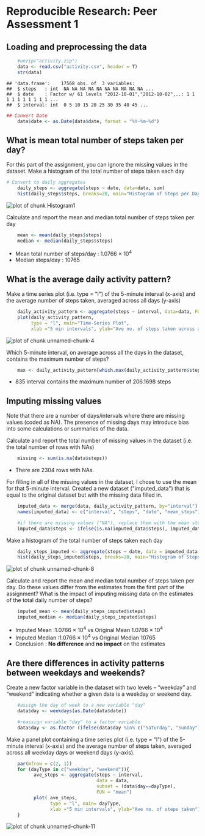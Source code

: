 # Reproducible Research: Peer Assessment 1

## Loading and preprocessing the data

```r
    #unzip("activity.zip")
    data <- read.csv("activity.csv", header = T)
    str(data)
```

```
## 'data.frame':	17568 obs. of  3 variables:
##  $ steps   : int  NA NA NA NA NA NA NA NA NA NA ...
##  $ date    : Factor w/ 61 levels "2012-10-01","2012-10-02",..: 1 1 1 1 1 1 1 1 1 1 ...
##  $ interval: int  0 5 10 15 20 25 30 35 40 45 ...
```


```r
## Convert Date
    data$date <- as.Date(data$date, format = "%Y-%m-%d")
```

## What is mean total number of steps taken per day?
For this part of the assignment, you can ignore the missing values in the dataset. 
Make a histogram of the total number of steps taken each day

```r
# Convert to daily aggregates
    daily_steps <- aggregate(steps ~ date, data=data, sum)    
    hist(daily_steps$steps, breaks=20, main="Histogram of Steps per Day")
```

![plot of chunk Histogram1](./PA1_template_files/figure-html/Histogram1.png) 

Calculate and report the mean and median total number of steps taken per day

```r
    mean <- mean(daily_steps$steps)
    median <- median(daily_steps$steps)
```
- Mean total number of steps/day : 1.0766 &times; 10<sup>4</sup>
- Median steps/day : 10765


## What is the average daily activity pattern?

Make a time series plot (i.e. type = "l") of the 5-minute interval (x-axis) and the average number of steps taken, averaged across all days (y-axis)

```r
    daily_activity_pattern <- aggregate(steps ~ interval, data=data, FUN="mean")
    plot(daily_activity_pattern,
         type = "l", main="Time-Series Plot", 
         xlab ="5 min intervals", ylab="Ave no. of steps taken across all days")
```

![plot of chunk unnamed-chunk-4](./PA1_template_files/figure-html/unnamed-chunk-4.png) 

Which 5-minute interval, on average across all the days in the dataset, contains the maximum number of steps?

```r
    max <- daily_activity_pattern[which.max(daily_activity_pattern$steps), ]
```
- 835 interval contains the maximum number of 206.1698 steps 

## Imputing missing values
Note that there are a number of days/intervals where there are missing values (coded as NA). The presence of missing days may introduce bias into some calculations or summaries of the data.

Calculate and report the total number of missing values in the dataset (i.e. the total number of rows with NAs)

```r
    missing <- sum(is.na(data$steps))
```
- There are 2304 rows with NAs.


For filling in all of the missing values in the dataset, I chose to use the mean for that 5-minute interval. Created a new dataset ("imputed_data") that is equal to the original dataset but with the missing data filled in.


```r
    imputed_data <- merge(data, daily_activity_pattern, by="interval")
    names(imputed_data) <- c("interval", "steps", "date", "mean_steps")

    #if there are missing values ("NA"), replace them with the mean steps of that interval
    imputed_data$steps <- ifelse(is.na(imputed_data$steps), imputed_data$mean_steps, imputed_data$steps)
```

Make a histogram of the total number of steps taken each day 

```r
    daily_steps_imputed <- aggregate(steps ~ date, data = imputed_data, FUN = "sum")    
    hist(daily_steps_imputed$steps, breaks=20, main="Histogram of Steps per Day(imputed)")
```

![plot of chunk unnamed-chunk-8](./PA1_template_files/figure-html/unnamed-chunk-8.png) 

Calculate and report the mean and median total number of steps taken per day. Do these values differ from the estimates from the first part of the assignment? What is the impact 
of imputing missing data on the estimates of the total daily number of steps?

```r
    imputed_mean <- mean(daily_steps_imputed$steps)
    imputed_median <- median(daily_steps_imputed$steps)
```
- Imputed Mean :1.0766 &times; 10<sup>4</sup> vs Original Mean 1.0766 &times; 10<sup>4</sup>
- Imputed Median :1.0766 &times; 10<sup>4</sup> vs Original Median 10765
- Conclusion : **No difference** and **no impact** on the estimates

## Are there differences in activity patterns between weekdays and weekends?

Create a new factor variable in the dataset with two levels – “weekday” and “weekend” indicating whether a given date is a weekday or weekend day.

```r
    #assign the day of week to a new variable "day"
    data$day <- weekdays(as.Date(data$date))

    #reassign variable "day" to a factor variable
    data$day <- as.factor (ifelse(data$day %in% c("Saturday", "Sunday"), "weekend", "weekday"))
```

Make a panel plot containing a time series plot (i.e. type = "l") of the 5-minute interval (x-axis) and the average number of steps taken, averaged across all weekday days or weekend days (y-axis).


```r
    par(mfrow = c(2, 1))
    for (dayType in c("weekday", "weekend")){
          ave_steps <- aggregate(steps ~ interval, 
                                 data = data, 
                                 subset = (data$day==dayType),
                                 FUN = "mean")
          plot( ave_steps,
                type = "l", main= dayType, 
                xlab ="5 min intervals", ylab="Ave no. of steps taken")  
    }
```

![plot of chunk unnamed-chunk-11](./PA1_template_files/figure-html/unnamed-chunk-11.png) 
